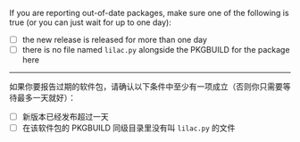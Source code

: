 If you are reporting out-of-date packages, make sure one of the following is true (or you can just wait for up to one day):

* [ ] the new release is released for more than one day
* [ ] there is no file named `lilac.py` alongside the PKGBUILD for the package here

----

如果你要报告过期的软件包，请确认以下条件中至少有一项成立（否则你只需要等待最多一天就好）：

* [ ] 新版本已经发布超过一天
* [ ] 在该软件包的 PKGBUILD 同级目录里没有叫 `lilac.py` 的文件
